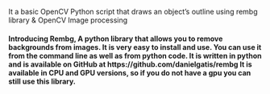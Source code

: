 It a basic OpenCV Python script that draws an object’s outline using rembg library & OpenCV Image processing

<h4>Introducing Rembg, A python library that allows you to remove backgrounds from images. It is very easy to install and use. 
You can use it from the command line as well as from python code. It is written in python and is available on GitHub at https://github.com/danielgatis/rembg
It is available in CPU and GPU versions, so if you do not have a gpu you can still use this library.</h4>
